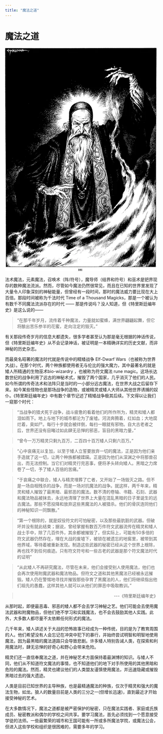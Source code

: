 ```yaml
---
title: "魔法之道"
---
```

# 魔法之道

![image-20240708101858864](./assets/image-20240708101858864.webp)

法术魔法，元素魔法，召唤术（阵/符号），魔导师（结界和符号）和巫术是钯界现存的数种魔法流派。然而，尽管如今魔法仍然很常见，而且在已知的世界里发现了大量令人印象深刻的神秘能量，但曾经有一段时间，那时的魔法威力要比现在大上百倍。那段时间被称为千法时代 Time of a Thousand Magicks，那是一个被认为有数千不同魔法流派存在的时代
—— 那是传说吗？没人知道，但《特里斯廷编年史》是这么说的——

> “在那千年岁月，流传着千种魔法，力量就如蜜蜂，满世界翩翩起舞，但它将酿出苦乐参半的花蜜，走向注定的毁灭。”

有关那段传奇岁月的信息大都遗失，很多学者甚至认为那是毫无根据的神话传说，但《特里斯廷编年史》从不会记录神话，被证明是一本精确详实的历史文献，而非神秘的历史杂志。

而最臭名昭著的魔法时代就是传说中的精矮战争 Elf-Dwarf Wars（也被称为世界大战）。在那个时代，两个种族都使用者无与伦比的强大魔力，其中最著名的就是矮人所精通的生物巫术bio-wizardry ，也被称为符文魔法 rune magic。这场长达数世纪的战争利用了远古的神秘术式，摧毁了两个国家，几乎消灭了他们的人民。如今所谓的传奇法术和法阵只是当时的一小部分远古魔法，在世界大战之后留存下来。如今某些怪物也是那场战争的造物，或被精灵或矮人大师从其他世界诱捕的奴仆。《特里斯廷编年史》中有数个章节记述了精矮战争极其后续。下文得以让我们一窥那个时代：

> “当战争的猎犬死于战争，战斗疲惫的看着他们的所作所为，精灵和矮人都泪如雨下。地上与地下的城市都沦为了废墟。河流奔腾着，红如血；大地腐烂着，臭如尸。每行十步就会被绊倒，每扫一眼就有邪物。自大古老者之后，世界还没有目睹过如此肆无忌惮的邪恶，盲目的黑暗力量，”
>

> “曾今一万万精灵只剩九百万，二百四十百万矮人只剩六百万。”
>

> “心中哀痛无以复加，以至于矮人立誓要放弃一切的魔法，正是因为他们亲手造就了这一切，让两个种族都被蹂躏。正是因为他们从深渊之中将那兽召出，而无法控制。当它们对精灵行完恶事，便将矛头转向矮人。黑暗之力席卷了一切，予了矮人百倍的苦痛。”
>

> “于哀痛之中联合，矮人与精灵埋葬了亡者，又开始了一场毁灭之路。但不是一场自相残杀的战争，而是一场对抗魔法的战争。就这样，两千年来，精灵和矮人摧毁了最黑暗、最邪恶的魔法。数不清的卷轴、书籍、石刻、武器和魔法物品被抹去，永远地清理了世界上大量在混乱黑暗的日子里诞生的远古魔法。那些不愿投降和放弃这些黑魔法的人被猎杀。他们的骨灰连同他们的神秘知识一同飘散。”
>

> “第一个根除的，就是奴役符文的可怕秘密，以及那些最肮脏的武器。但破坏并没有就此结束；据说，曾经掌握有数百万件符文武器流传在精灵和矮人战士手中，除了几百件外，其余都被摧毁了，但实际上，可能有50多倍的符文武器仍然存在，埋在大战的废墟下，被锁在被遗忘的地窖里，被带到其他界域，等待着被重新发现。制造这些武器的秘密已经从这个世界上根除，再也找不到任何痕迹。只有符文符号和一些古老的武器是那个符文魔法时代的证明”
>

> “从此矮人不再研究魔法，尽管在未来，他们会接受别人使用魔法，他们也会再次使用附魔武器和魔法物品。但符文之道和其他黑魔法已经被永远摧毁。矮人仍在警惕地寻找并摧毁那些孕育了黑魔法的人，他们将继续指出他们祖先的愚蠢，这样其他人就可以从他们的罪恶中吸取教训。”
>

> <p align="right">---《特里斯廷编年史》</p>

从那时起，即便最恶毒、邪恶的矮人都不会去学习神秘之艺。他们可能会去使用魔法武器和附魔物品，但他们绝不学习和实践魔法，也不会去鼓励其他人实践。此外，大多数人都尽量不太依赖任何形式的魔法。

几千年来，矮人讲述关于大战的恐怖故事已经成为一种传统，目的是为了教育周围的人。他们希望没有人会忘记在冲突中犯下的暴行，并始终尝试明智和明智地使用魔法，因为最黑暗的魔法道路只会导致悲剧。许多矮人特别告诫人类，在探索和利用魔法时，肆无忌惮的好奇心和野心会带来危险。

精灵们还一直信奉魔法之道，并在神秘艺术方面保持着最渊博的知识。与矮人不同，他们从不知道符文魔法的事情，也不知道他们的地下对手所使用的其他黑暗和危险的魔法。然而，精灵也建议他们的人类盟友谨慎使用魔法，并迅速隐藏或摧毁黑暗过去的强大遗迹。

人类是目前已知世界的主导种族，也是最精通魔法的种族，仅次于精灵和强大的魔法生物，如龙。狼人的数量目前是人类的三分之一(但增长迅速)，直到最近才开始接受神秘的艺术。

在大多数情况下，魔法之道都是被严密保护的秘密，只在魔法实践者、家庭或氏族成员、秘密教派和偶尔的学校之间共享。要学习魔法，首先必须找到一个愿意接受学徒的法师。一些最繁荣的城市和王国可能有一所或多所魔法学院，或魔法公会，但进入这些学校和组织是很困难的，需要多年的学习。
